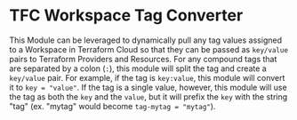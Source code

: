 # TFC Workspace Tag Converter

This Module can be leveraged to dynamically pull any tag values assigned to a Workspace in Terraform Cloud so that they can be passed as `key/value` pairs to Terraform Providers and Resources.  For any compound tags that are separated by a colon (`:`), this module will split the tag and create a `key/value` pair.  For example, if the tag is `key:value`, this module will convert it to `key = "value"`.  If the tag is a single value, however, this module will use the tag as both the `key` and the `value`, but it will prefix the `key` with the string "tag" (ex. "mytag" would become `tag-mytag = "mytag"`).  
